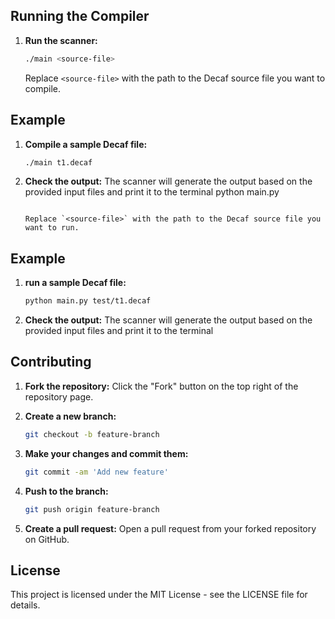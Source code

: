 ## Running the Compiler

1. **Run the scanner:**
    ```sh
    ./main <source-file>
    ```

    Replace `<source-file>` with the path to the Decaf source file you want to compile.

## Example

1. **Compile a sample Decaf file:**
    ```sh
    ./main t1.decaf
    ```

2. **Check the output:**
    The scanner will generate the output based on the provided input files and print it to the terminal
    python main.py <source-file>
    ```

    Replace `<source-file>` with the path to the Decaf source file you want to run.

## Example

1. **run a sample Decaf file:**
    ```sh
    python main.py test/t1.decaf
    ```

2. **Check the output:**
    The scanner will generate the output based on the provided input files and print it to the terminal

## Contributing

1. **Fork the repository:**
    Click the "Fork" button on the top right of the repository page.

2. **Create a new branch:**
    ```sh
    git checkout -b feature-branch
    ```

3. **Make your changes and commit them:**
    ```sh
    git commit -am 'Add new feature'
    ```

4. **Push to the branch:**
    ```sh
    git push origin feature-branch
    ```

5. **Create a pull request:**
    Open a pull request from your forked repository on GitHub.

## License

This project is licensed under the MIT License - see the LICENSE file for details.
